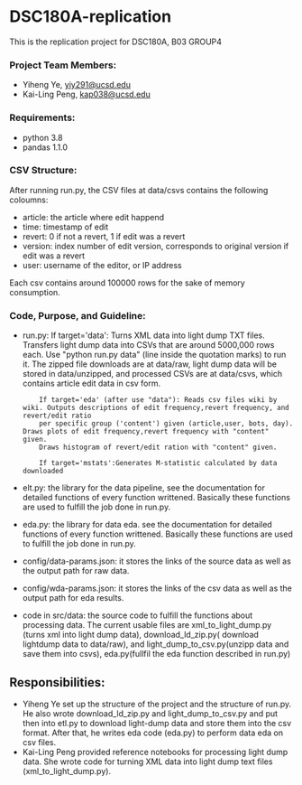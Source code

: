 # DSC180A-replication

This is the replication project for DSC180A, B03 GROUP4

### Project Team Members:
- Yiheng Ye, yiy291@ucsd.edu
- Kai-Ling Peng, kap038@ucsd.edu

### Requirements:
- python 3.8
- pandas 1.1.0

### CSV Structure:
After running run.py, the CSV files at data/csvs contains the following coloumns: 

- article: the article where edit happend
- time: timestamp of edit
- revert: 0 if not a revert, 1 if edit was a revert
- version: index number of edit version, corresponds to original version if edit was a revert
- user: username of the editor, or IP address

Each csv contains around 100000 rows for the sake of memory consumption. 

### Code, Purpose, and Guideline:

- run.py: If target='data': Turns XML data into light dump TXT files. Transfers light dump data into CSVs that are around 5000,000 rows each. 
          Use "python run.py data" (line inside the quotation marks) to run it. The zipped file downloads are at data/raw, light 
          dump data will be stored in data/unzipped, and processed CSVs are at data/csvs, which contains article edit data in csv 
          form.

          If target='eda' (after use "data"): Reads csv files wiki by wiki. Outputs descriptions of edit frequency,revert frequency, and revert/edit ratio
          per specific group ('content') given (article,user, bots, day). Draws plots of edit frequency,revert frequency with "content" given.
          Draws histogram of revert/edit ration with "content" given.

          If target='mstats':Generates M-statistic calculated by data downloaded

- elt.py: the library for the data pipeline, see the documentation for detailed functions of every function writtened. Basically
          these functions are used to fulfill the job done in run.py.

- eda.py: the library for data eda. see the documentation for detailed functions of every function writtened. Basically
          these functions are used to fulfill the job done in run.py.

- config/data-params.json: it stores the links of the source data as well as the output path for raw data.
- config/wda-params.json: it stores the links of the csv data as well as the output path for eda results.

- code in src/data: the source code to fulfill the functions about processing data. The current usable files are
                    xml_to_light_dump.py (turns xml into light dump data), download_ld_zip.py(
                    download lightdump data to data/raw), and light_dump_to_csv.py(unzipp data and save them into csvs),
                    eda.py(fullfil the eda function described in run.py)

## Responsibilities:
- Yiheng Ye set up the structure of the project and the structure of run.py. He also wrote download_ld_zip.py and light_dump_to_csv.py and put then into etl.py to download light-dump data and store them into the csv format. After that, he writes eda code (eda.py) to perform data eda on csv files.
- Kai-Ling Peng provided reference notebooks for processing light dump data. She wrote code for turning XML data into light dump text files (xml_to_light_dump.py).